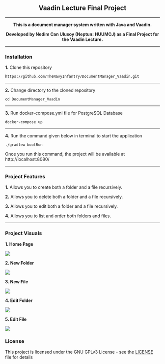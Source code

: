 <center><h2>Vaadin Lecture Final Project</h2></center>

---
<center>
<b>This is a document manager system written with Java and Vaadin.</b>

<b>Developed by Nedim Can Ulusoy (Neptun: HUUMCJ) as a Final Project for the Vaadin Lecture.</b>
</center>

---

### Installation

**1.** Clone this repository

```
https://github.com/TheNavyInfantry/DocumentManager_Vaadin.git
```

---
**2.** Change directory to the cloned repository

```
cd DocumentManager_Vaadin 
```

---

**3.** Run docker-compose.yml file for PostgreSQL Database

```
docker-compose up
```

---

**4.** Run the command given below in terminal to start the application

```
./gradlew bootRun
```

Once you run this command, the project will be available at http://localhost:8080/

---

### Project Features

**1.** Allows you to create both a folder and a file recursively.

**2.** Allows you to delete both a folder and a file recursively.

**3.** Allows you to edit both a folder and a file recursively.

**4.** Allows you to list and order both folders and files.

---

### Project Visuals

**1. Home Page**

![](../docmanager/visuals/fileA.png)

**2. New Folder**

![](../docmanager/visuals/fileB.png)

**3. New File**

![](../docmanager/visuals/fileC.png)

**4. Edit Folder**

![](../docmanager/visuals/fileD.png)

**5. Edit File**

![](../docmanager/visuals/fileE.png)

### License

This project is licensed under the GNU GPLv3 License - see the [LICENSE](LICENSE) file for details
